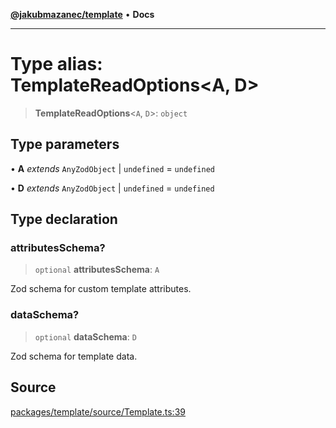 [**@jakubmazanec/template**](../README.md) • **Docs**

---

# Type alias: TemplateReadOptions\<A, D\>

> **TemplateReadOptions**\<`A`, `D`\>: `object`

## Type parameters

• **A** _extends_ `AnyZodObject` \| `undefined` = `undefined`

• **D** _extends_ `AnyZodObject` \| `undefined` = `undefined`

## Type declaration

### attributesSchema?

> `optional` **attributesSchema**: `A`

Zod schema for custom template attributes.

### dataSchema?

> `optional` **dataSchema**: `D`

Zod schema for template data.

## Source

[packages/template/source/Template.ts:39](https://github.com/jakubmazanec/tools/blob/ff982fbbc1a4d22edeaae8b283ad7d8de4b15bd8/packages/template/source/Template.ts#L39)
